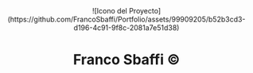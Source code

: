 <div align="center">
![Icono del Proyecto](https://github.com/FrancoSbaffi/Portfolio/assets/99909205/b52b3cd3-d196-4c91-9f8c-2081a7e51d38)
</div>

<h1 align="center">
  Franco Sbaffi &copy;
</h1>
